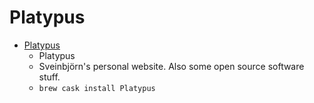 # Platypus
- [Platypus](https://sveinbjorn.org/platypus)
  -  Platypus
  - Sveinbjörn's personal website. Also some open source software stuff.
  - `brew cask install Platypus`
